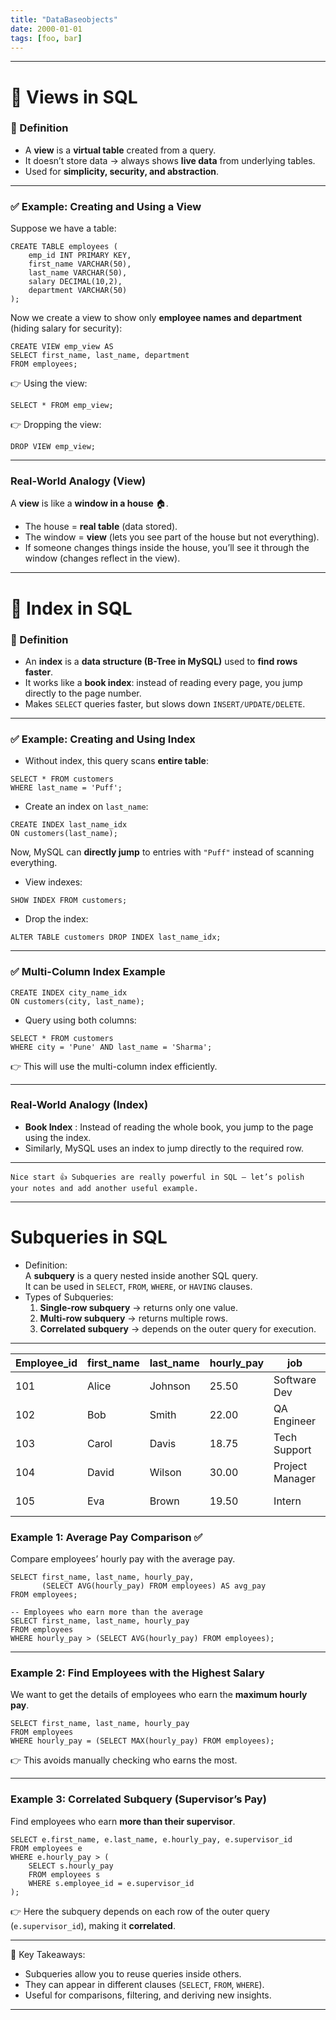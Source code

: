 ```yaml
---
title: "DataBaseobjects"
date: 2000-01-01
tags: [foo, bar]
---
```



---

# 📘 Views in SQL

### 🔹 Definition

- A **view** is a **virtual table** created from a query.
- It doesn’t store data → always shows **live data** from underlying tables.
- Used for **simplicity, security, and abstraction**.

---

### ✅ Example: Creating and Using a View

Suppose we have a table:

```mysql
CREATE TABLE employees (
    emp_id INT PRIMARY KEY,
    first_name VARCHAR(50),
    last_name VARCHAR(50),
    salary DECIMAL(10,2),
    department VARCHAR(50)
);
```

Now we create a view to show only **employee names and department** (hiding salary for security):

```mysql
CREATE VIEW emp_view AS
SELECT first_name, last_name, department
FROM employees;
```

👉 Using the view:

```mysql
SELECT * FROM emp_view;
```

👉 Dropping the view:

```mysql
DROP VIEW emp_view;
```

---

### Real-World Analogy (View)

A **view** is like a **window in a house** 🏠.

- The house = **real table** (data stored).
- The window = **view** (lets you see part of the house but not everything).
- If someone changes things inside the house, you’ll see it through the window (changes reflect in the view).
---

# 📘 Index in SQL

### 🔹 Definition

- An **index** is a **data structure (B-Tree in MySQL)** used to **find rows faster**.
- It works like a **book index**: instead of reading every page, you jump directly to the page number.
- Makes `SELECT` queries faster, but slows down `INSERT/UPDATE/DELETE`.

---

### ✅ Example: Creating and Using Index


- Without index, this query scans **entire table**:

```mysql
SELECT * FROM customers
WHERE last_name = 'Puff';
```

- Create an index on `last_name`:

```mysql
CREATE INDEX last_name_idx
ON customers(last_name);
```

Now, MySQL can **directly jump** to entries with `"Puff"` instead of scanning everything.

- View indexes:

```mysql
SHOW INDEX FROM customers;
```

 - Drop the index:

```mysql
ALTER TABLE customers DROP INDEX last_name_idx;
```

---

### ✅ Multi-Column Index Example

```mysql
CREATE INDEX city_name_idx
ON customers(city, last_name);
```

- Query using both columns:
```mysql
SELECT * FROM customers
WHERE city = 'Pune' AND last_name = 'Sharma';
```

👉 This will use the multi-column index efficiently.

---

###  Real-World Analogy (Index)

- **Book Index** : Instead of reading the whole book, you jump to the page using the index.
- Similarly, MySQL uses an index to jump directly to the required row.

---

	Nice start 👍 Subqueries are really powerful in SQL — let’s polish your notes and add another useful example.

---

# Subqueries in SQL

- Definition:  
    A **subquery** is a query nested inside another SQL query.  
    It can be used in `SELECT`, `FROM`, `WHERE`, or `HAVING` clauses.
- Types of Subqueries:
    1. **Single-row subquery** → returns only one value.
    2. **Multi-row subquery** → returns multiple rows.
    3. **Correlated subquery** → depends on the outer query for execution.        

---

| Employee_id | first_name | last_name | hourly_pay | job             | hiredate   | supervisor_id |
|-------------|------------|-----------|------------|-----------------|------------|---------------|
| 101         | Alice      | Johnson   | 25.50      | Software Dev    | 2021-06-15 | 104           |
| 102         | Bob        | Smith     | 22.00      | QA Engineer     | 2022-01-10 | 104           |
| 103         | Carol      | Davis     | 18.75      | Tech Support    | 2023-03-05 | 101           |
| 104         | David      | Wilson    | 30.00      | Project Manager | 2020-11-20 | NULL          |
| 105         | Eva        | Brown     | 19.50      | Intern          | 2023-07-01 | 103           |


### Example 1: Average Pay Comparison ✅

Compare employees’ hourly pay with the average pay.

```mysql
SELECT first_name, last_name, hourly_pay,
       (SELECT AVG(hourly_pay) FROM employees) AS avg_pay
FROM employees;

-- Employees who earn more than the average
SELECT first_name, last_name, hourly_pay
FROM employees
WHERE hourly_pay > (SELECT AVG(hourly_pay) FROM employees);
```

---

### Example 2: Find Employees with the Highest Salary

We want to get the details of employees who earn the **maximum hourly pay**.

```mysql
SELECT first_name, last_name, hourly_pay
FROM employees
WHERE hourly_pay = (SELECT MAX(hourly_pay) FROM employees);
```

👉 This avoids manually checking who earns the most.

---

### Example 3: Correlated Subquery (Supervisor’s Pay)

Find employees who earn **more than their supervisor**.

```mysql
SELECT e.first_name, e.last_name, e.hourly_pay, e.supervisor_id
FROM employees e
WHERE e.hourly_pay > (
    SELECT s.hourly_pay
    FROM employees s
    WHERE s.employee_id = e.supervisor_id
);
```

👉 Here the subquery depends on each row of the outer query (`e.supervisor_id`), making it **correlated**.

---

📌 Key Takeaways:

- Subqueries allow you to reuse queries inside others.
- They can appear in different clauses (`SELECT`, `FROM`, `WHERE`).
- Useful for comparisons, filtering, and deriving new insights.

---
